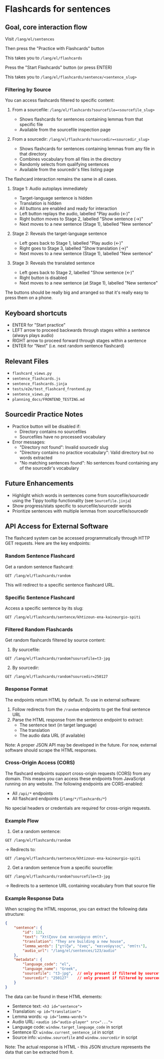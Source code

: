 # Flashcards for sentences

## Goal, core interaction flow

Visit `/lang/el/sentences`

Then press the "Practice with Flashcards" button

This takes you to `/lang/el/flashcards`

Press the "Start Flashcards" button (or press ENTER)

This takes you to `/lang/el/flashcards/sentence/<sentence_slug>`

### Filtering by Source

You can access flashcards filtered to specific content:

1. From a sourcefile: `/lang/el/flashcards?sourcefile=<sourcefile_slug>`
   - Shows flashcards for sentences containing lemmas from that specific file
   - Available from the sourcefile inspection page

2. From a sourcedir: `/lang/el/flashcards?sourcedir=<sourcedir_slug>`
   - Shows flashcards for sentences containing lemmas from any file in that directory
   - Combines vocabulary from all files in the directory
   - Randomly selects from qualifying sentences
   - Available from the sourcedir's files listing page

The flashcard interaction remains the same in all cases.

1) Stage 1: Audio autoplays immediately
   - Target-language sentence is hidden
   - Translation is hidden
   - All buttons are enabled and ready for interaction
   - Left button replays the audio, labelled "Play audio (←)"
   - Right button moves to Stage 2, labelled "Show sentence (→)"
   - Next moves to a new sentence (Stage 1), labelled "New sentence"

2) Stage 2: Reveals the target-language sentence
   - Left goes back to Stage 1, labelled "Play audio (←)"
   - Right goes to Stage 3, labelled "Show translation (→)"
   - Next moves to a new sentence (Stage 1), labelled "New sentence"

3) Stage 3: Reveals the translated sentence
   - Left goes back to Stage 2, labelled "Show sentence (←)"
   - Right button is disabled
   - Next moves to a new sentence (at Stage 1), labelled "New sentence"

The buttons should be really big and arranged so that it's really easy to press them on a phone.

## Keyboard shortcuts
- ENTER for "Start practice"
- LEFT arrow to proceed backwards through stages within a sentence (always plays audio)
- RIGHT arrow to proceed forward through stages within a sentence
- ENTER for "Next" (i.e. next random sentence flashcard)

## Relevant Files

- `flashcard_views.py`
- `sentence_flashcards.js`
- `sentence_flashcards.jinja`
- `tests/e2e/test_flashcard_frontend.py`
- `sentence_views.py`
- `planning_docs/FRONTEND_TESTING.md`

## Sourcedir Practice Notes

- Practice button will be disabled if:
  - Directory contains no sourcefiles
  - Sourcefiles have no processed vocabulary
- Error messages:
  - "Directory not found": Invalid sourcedir slug
  - "Directory contains no practice vocabulary": Valid directory but no words extracted
  - "No matching sentences found": No sentences found containing any of the sourcedir's vocabulary

## Future Enhancements
- Highlight which words in sentences come from sourcefile/sourcedir using the Tippy tooltip functionality (see `Sourcefile.jinja`)
- Show progress/stats specific to sourcefile/sourcedir words
- Prioritize sentences with multiple lemmas from sourcefile/sourcedir

## API Access for External Software

The flashcard system can be accessed programmatically through HTTP GET requests. Here are the key endpoints:

### Random Sentence Flashcard

Get a random sentence flashcard:
```
GET /lang/el/flashcards/random
```

This will redirect to a specific sentence flashcard URL.

### Specific Sentence Flashcard

Access a specific sentence by its slug:
```
GET /lang/el/flashcards/sentence/khtizoun-ena-kainourgio-spiti
```

### Filtered Random Flashcards

Get random flashcards filtered by source content:

1. By sourcefile:
```
GET /lang/el/flashcards/random?sourcefile=t3-jpg
```

2. By sourcedir:
```
GET /lang/el/flashcards/random?sourcedir=250127
```

### Response Format

The endpoints return HTML by default. To use in external software:

1. Follow redirects from the `/random` endpoints to get the final sentence URL
2. Parse the HTML response from the sentence endpoint to extract:
   - The sentence text (in target language)
   - The translation
   - The audio data URL (if available)

Note: A proper JSON API may be developed in the future. For now, external software should scrape the HTML responses.

### Cross-Origin Access (CORS)

The flashcard endpoints support cross-origin requests (CORS) from any domain. This means you can access these endpoints from JavaScript running on any website. The following endpoints are CORS-enabled:

- All `/api/*` endpoints
- All flashcard endpoints (`/lang/*/flashcards/*`)

No special headers or credentials are required for cross-origin requests.

### Example Flow

1. Get a random sentence:
```
GET /lang/el/flashcards/random
```
→ Redirects to:
```
GET /lang/el/flashcards/sentence/khtizoun-ena-kainourgio-spiti
```

2. Get a random sentence from a specific sourcefile:
```
GET /lang/el/flashcards/random?sourcefile=t3-jpg
```
→ Redirects to a sentence URL containing vocabulary from that source file

### Example Response Data

When scraping the HTML response, you can extract the following data structure:

```json
{
    "sentence": {
        "id": 123,
        "text": "Χτίζουν ένα καινούργιο σπίτι",
        "translation": "They are building a new house",
        "lemma_words": ["χτίζω", "ένας", "καινούργιος", "σπίτι"],
        "audio_url": "/lang/el/sentences/123/audio"
    },
    "metadata": {
        "language_code": "el",
        "language_name": "Greek",
        "sourcefile": "t3-jpg",  // only present if filtered by sourcefile
        "sourcedir": "250127"    // only present if filtered by sourcedir
    }
}
```

The data can be found in these HTML elements:
- Sentence text: `<h3 id="sentence">`
- Translation: `<p id="translation">`
- Lemma words: `<p id="lemma-words">`
- Audio URL: `<audio id="audio-player" src="...">`
- Language code: `window.target_language_code` in script
- Sentence ID: `window.current_sentence_id` in script
- Source info: `window.sourcefile` and `window.sourcedir` in script

Note: The actual response is HTML - this JSON structure represents the data that can be extracted from it.
